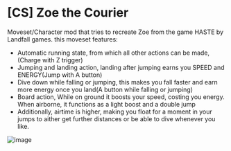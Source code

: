 # [CS] Zoe the Courier

Moveset/Character mod that tries to recreate Zoe from the game HASTE by Landfall games. this moveset features:

* Automatic running state, from which all other actions can be made,(Charge with Z trigger)
* Jumping and landing action, landing after jumping earns you SPEED and ENERGY(Jump with A button)
* Dive down while falling or jumping, this makes you fall faster and earn more energy once you land(A button while falling or jumping)
* Board action, While on ground it boosts your speed, costing you energy. When airborne, it functions as a light boost and a double jump
* Additionally, airtime is higher, making you float for a moment in your jumps to aither get further distances or be able to dive whenever you like.

![image](https://github.com/user-attachments/assets/e76f38ff-c0f3-4ed2-9476-6df04870f82d)
